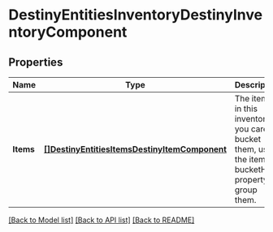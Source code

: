 # DestinyEntitiesInventoryDestinyInventoryComponent

## Properties
Name | Type | Description | Notes
------------ | ------------- | ------------- | -------------
**Items** | [**[]DestinyEntitiesItemsDestinyItemComponent**](Destiny.Entities.Items.DestinyItemComponent.md) | The items in this inventory. If you care to bucket them, use the item&#39;s bucketHash property to group them. | [optional] [default to null]

[[Back to Model list]](../README.md#documentation-for-models) [[Back to API list]](../README.md#documentation-for-api-endpoints) [[Back to README]](../README.md)


